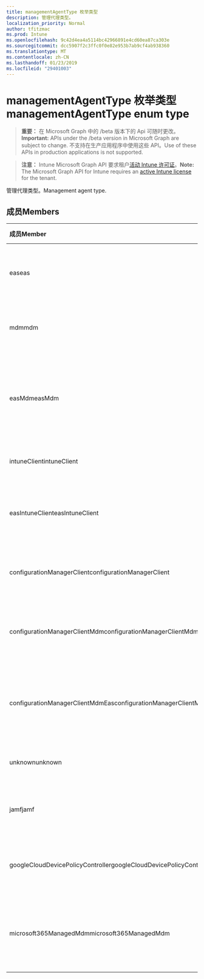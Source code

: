 ```yaml
---
title: managementAgentType 枚举类型
description: 管理代理类型。
localization_priority: Normal
author: tfitzmac
ms.prod: Intune
ms.openlocfilehash: 9c42d4ea4a5114bc42966891e4cd60ea87ca303e
ms.sourcegitcommit: dcc5907f2c3ffc0f0e82e953b7ab9cf4ab938360
ms.translationtype: MT
ms.contentlocale: zh-CN
ms.lasthandoff: 01/23/2019
ms.locfileid: "29401003"
---
```

# <a name="managementagenttype-enum-type"></a><span data-ttu-id="6439a-103">managementAgentType 枚举类型</span><span class="sxs-lookup"><span data-stu-id="6439a-103">managementAgentType enum type</span></span>

> <span data-ttu-id="6439a-104">**重要：** 在 Microsoft Graph 中的 /beta 版本下的 Api 可随时更改。</span><span class="sxs-lookup"><span data-stu-id="6439a-104">**Important:** APIs under the /beta version in Microsoft Graph are subject to change.</span></span> <span data-ttu-id="6439a-105">不支持在生产应用程序中使用这些 API。</span><span class="sxs-lookup"><span data-stu-id="6439a-105">Use of these APIs in production applications is not supported.</span></span>

> <span data-ttu-id="6439a-106">**注意：** Intune Microsoft Graph API 要求租户[活动 Intune 许可证](https://go.microsoft.com/fwlink/?linkid=839381)。</span><span class="sxs-lookup"><span data-stu-id="6439a-106">**Note:** The Microsoft Graph API for Intune requires an [active Intune license](https://go.microsoft.com/fwlink/?linkid=839381) for the tenant.</span></span>

<span data-ttu-id="6439a-107">管理代理类型。</span><span class="sxs-lookup"><span data-stu-id="6439a-107">Management agent type.</span></span>

## <a name="members"></a><span data-ttu-id="6439a-108">成员</span><span class="sxs-lookup"><span data-stu-id="6439a-108">Members</span></span>
|<span data-ttu-id="6439a-109">成员</span><span class="sxs-lookup"><span data-stu-id="6439a-109">Member</span></span>|<span data-ttu-id="6439a-110">值</span><span class="sxs-lookup"><span data-stu-id="6439a-110">Value</span></span>|<span data-ttu-id="6439a-111">说明</span><span class="sxs-lookup"><span data-stu-id="6439a-111">Description</span></span>|
|:---|:---|:---|
|<span data-ttu-id="6439a-112">eas</span><span class="sxs-lookup"><span data-stu-id="6439a-112">eas</span></span>|<span data-ttu-id="6439a-113">1</span><span class="sxs-lookup"><span data-stu-id="6439a-113">1</span></span>|<span data-ttu-id="6439a-114">设备管理 Exchange server。</span><span class="sxs-lookup"><span data-stu-id="6439a-114">The device is managed by Exchange server.</span></span>|
|<span data-ttu-id="6439a-115">mdm</span><span class="sxs-lookup"><span data-stu-id="6439a-115">mdm</span></span>|<span data-ttu-id="6439a-116">2</span><span class="sxs-lookup"><span data-stu-id="6439a-116">2</span></span>|<span data-ttu-id="6439a-117">设备管理由 Intune mdm。</span><span class="sxs-lookup"><span data-stu-id="6439a-117">The device is managed by Intune MDM.</span></span>|
|<span data-ttu-id="6439a-118">easMdm</span><span class="sxs-lookup"><span data-stu-id="6439a-118">easMdm</span></span>|<span data-ttu-id="6439a-119">3</span><span class="sxs-lookup"><span data-stu-id="6439a-119">3</span></span>|<span data-ttu-id="6439a-120">设备所管理的 Exchange server 和 Intune mdm。</span><span class="sxs-lookup"><span data-stu-id="6439a-120">The device is managed by both Exchange server and Intune MDM.</span></span>|
|<span data-ttu-id="6439a-121">intuneClient</span><span class="sxs-lookup"><span data-stu-id="6439a-121">intuneClient</span></span>|<span data-ttu-id="6439a-122">4</span><span class="sxs-lookup"><span data-stu-id="6439a-122">4</span></span>|<span data-ttu-id="6439a-123">Intune 客户端托管。</span><span class="sxs-lookup"><span data-stu-id="6439a-123">Intune client managed.</span></span>|
|<span data-ttu-id="6439a-124">easIntuneClient</span><span class="sxs-lookup"><span data-stu-id="6439a-124">easIntuneClient</span></span>|<span data-ttu-id="6439a-125">5</span><span class="sxs-lookup"><span data-stu-id="6439a-125">5</span></span>|<span data-ttu-id="6439a-126">设备是 EAS 和 Intune 客户端双托管。</span><span class="sxs-lookup"><span data-stu-id="6439a-126">The device is EAS and Intune client dual managed.</span></span>|
|<span data-ttu-id="6439a-127">configurationManagerClient</span><span class="sxs-lookup"><span data-stu-id="6439a-127">configurationManagerClient</span></span>|<span data-ttu-id="6439a-128">8</span><span class="sxs-lookup"><span data-stu-id="6439a-128">8</span></span>|<span data-ttu-id="6439a-129">设备管理由配置管理器中。</span><span class="sxs-lookup"><span data-stu-id="6439a-129">The device is managed by Configuration Manager.</span></span>|
|<span data-ttu-id="6439a-130">configurationManagerClientMdm</span><span class="sxs-lookup"><span data-stu-id="6439a-130">configurationManagerClientMdm</span></span>|<span data-ttu-id="6439a-131">10</span><span class="sxs-lookup"><span data-stu-id="6439a-131">10</span></span>|<span data-ttu-id="6439a-132">设备所管理的配置管理器和 mdm。</span><span class="sxs-lookup"><span data-stu-id="6439a-132">The device is managed by Configuration Manager and MDM.</span></span>|
|<span data-ttu-id="6439a-133">configurationManagerClientMdmEas</span><span class="sxs-lookup"><span data-stu-id="6439a-133">configurationManagerClientMdmEas</span></span>|<span data-ttu-id="6439a-134">11</span><span class="sxs-lookup"><span data-stu-id="6439a-134">11</span></span>|<span data-ttu-id="6439a-135">配置管理器、 MDM 和 Eas 由管理设备。</span><span class="sxs-lookup"><span data-stu-id="6439a-135">The device is managed by Configuration Manager, MDM and Eas.</span></span>|
|<span data-ttu-id="6439a-136">unknown</span><span class="sxs-lookup"><span data-stu-id="6439a-136">unknown</span></span>|<span data-ttu-id="6439a-137">16</span><span class="sxs-lookup"><span data-stu-id="6439a-137">16</span></span>|<span data-ttu-id="6439a-138">未知的管理代理类型。</span><span class="sxs-lookup"><span data-stu-id="6439a-138">Unknown management agent type.</span></span>|
|<span data-ttu-id="6439a-139">jamf</span><span class="sxs-lookup"><span data-stu-id="6439a-139">jamf</span></span>|<span data-ttu-id="6439a-140">32</span><span class="sxs-lookup"><span data-stu-id="6439a-140">32</span></span>|<span data-ttu-id="6439a-141">从 Jamf 获取设备属性。</span><span class="sxs-lookup"><span data-stu-id="6439a-141">The device attributes are fetched from Jamf.</span></span>|
|<span data-ttu-id="6439a-142">googleCloudDevicePolicyController</span><span class="sxs-lookup"><span data-stu-id="6439a-142">googleCloudDevicePolicyController</span></span>|<span data-ttu-id="6439a-143">64</span><span class="sxs-lookup"><span data-stu-id="6439a-143">64</span></span>|<span data-ttu-id="6439a-144">由 Google 的 CloudDPC 管理设备。</span><span class="sxs-lookup"><span data-stu-id="6439a-144">The device is managed by Google's CloudDPC.</span></span>|
|<span data-ttu-id="6439a-145">microsoft365ManagedMdm</span><span class="sxs-lookup"><span data-stu-id="6439a-145">microsoft365ManagedMdm</span></span>|<span data-ttu-id="6439a-146">258</span><span class="sxs-lookup"><span data-stu-id="6439a-146">258</span></span>|<span data-ttu-id="6439a-147">由 Microsoft 365 通过 Intune 管理此设备。</span><span class="sxs-lookup"><span data-stu-id="6439a-147">This device is managed by Microsoft 365 through Intune.</span></span>|




